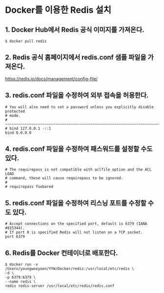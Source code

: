 # Docker를 이용한 Redis 설치
## 1. Docker Hub에서 Redis 공식 이미지를 가져온다.
```text
$ docker pull redis
```
## 2. Redis 공식 홈페이지에서 redis.conf 샘플 파일을 가져온다.
https://redis.io/docs/management/config-file/
## 3. redis.conf 파일을 수정하여 외부 접속을 허용한다.
```text
# You will also need to set a password unless you explicitly disable protected
# mode.
# ~~~~~~~~~~~~~~~~~~~~~~~~~~~~~~~~~~~~~~~~~~~~~~~~~~~~~~~~~~~~~~~~~~~~~~~~
# bind 127.0.0.1 -::1
bind 0.0.0.0
```
## 4. redis.conf 파일을 수정하여 패스워드를 설정할 수도 있다.
```text
# The requirepass is not compatible with aclfile option and the ACL LOAD
# command, these will cause requirepass to be ignored.
#
# requirepass foobared
```
## 5. redis.conf 파일을 수정하여 리스닝 포트를 수정할 수도 있다.
```text
# Accept connections on the specified port, default is 6379 (IANA #815344).
# If port 0 is specified Redis will not listen on a TCP socket.
port 6379
```
## 6. Redis를 Docker 컨테이너로 배포한다.
```text
$ docker run -v /Users/youngwooyoon/YYW/Docker/redis:/usr/local/etc/redis \
-d \
-p 6379:6379 \
--name redis \
redis redis-server /usr/local/etc/redis/redis.conf
```
